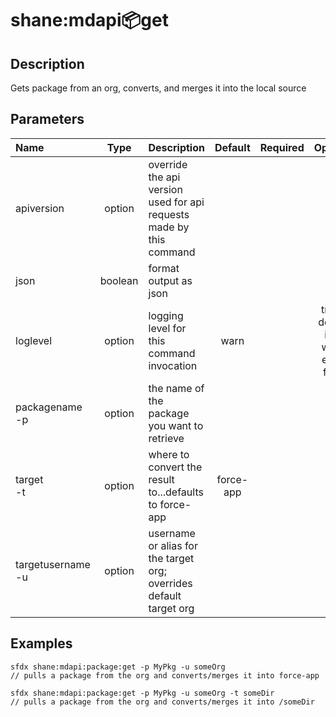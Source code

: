 <!-- This file has been generated with command 'sfdx hardis:doc:plugin:generate'. Please do not update it manually or it may be overwritten -->
# shane:mdapi:package:get

## Description

Gets package from an org, converts, and merges it into the local source

## Parameters

|Name|Type|Description|Default|Required|Options|
|:---|:--:|:----------|:-----:|:------:|:-----:|
|apiversion|option|override the api version used for api requests made by this command||||
|json|boolean|format output as json||||
|loglevel|option|logging level for this command invocation|warn||trace<br/>debug<br/>info<br/>warn<br/>error<br/>fatal|
|packagename<br/>-p|option|the name of the package you want to retrieve||||
|target<br/>-t|option|where to convert the result to...defaults to force-app|force-app|||
|targetusername<br/>-u|option|username or alias for the target org; overrides default target org||||

## Examples

```shell
sfdx shane:mdapi:package:get -p MyPkg -u someOrg
// pulls a package from the org and converts/merges it into force-app

```

```shell
sfdx shane:mdapi:package:get -p MyPkg -u someOrg -t someDir
// pulls a package from the org and converts/merges it into /someDir

```


